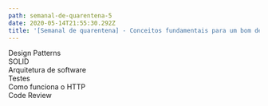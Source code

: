 ```yaml
---
path: semanal-de-quarentena-5
date: 2020-05-14T21:55:30.292Z
title: '[Semanal de quarentena] - Conceitos fundamentais para um bom desenvolvedor'
---
```

Design Patterns\
SOLID\
Arquitetura de software\
Testes\
Como funciona o HTTP\
Code Review
